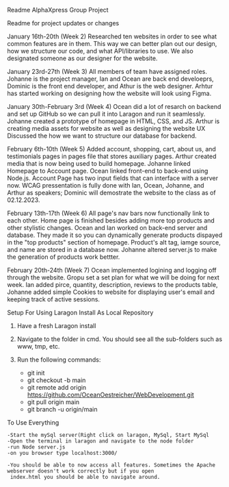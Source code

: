 Readme
AlphaXpress Group Project

Readme for project updates or changes

January 16th-20th (Week 2)
Researched ten websites in order to see what common features are in them. This way we can better plan out our design, how we structure our code, and what API/libraries to use.
We also designated someone as our designer for the website.

January 23rd-27th (Week 3)
All members of team have assigned roles. Johanne is the project manager, Ian and Ocean are back end develoeprs, Dominic is the front end developer, and Athur is the web designer.
Arhtur has started working on designing how the website will look using Figma.

January 30th-February 3rd (Week 4)
Ocean did a lot of resarch on backend and set up GitHub so we can pull it into Laragon and run it seamlessly. Johanne created a prototype of homepage in HTML, CSS, and JS. Arthur is creating media assets for website as well as designing the website UX Discussed the how we want to structure our database for backend. 

February 6th-10th (Week 5)
Added account, shopping, cart, about us, and testimonials pages in pages file that stores auxiliary pages. Arthur created media that is now being used to build homepage. Johanne linked Homepage to Account page. Ocean linked front-end to back-end using Node.js. Account Page has two input fields that can interface with a server now. WCAG pressentation is fully done with Ian, Ocean, Johanne, and Arthur as speakers; Dominic will demostrate the website to the class as of 02.12.2023.

February 13th-17th (Week 6)
All page's nav bars now functionally link to each other. Home page is finished besides adding more top products and other stylistic changes. Ocean and Ian worked on back-end server and database. They made it so you can dynamically generate products dispayed in the "top products" section of homepage. Product's alt tag, iamge source, and name are stored in a database now. Johanne altered server.js to make the generation of products work bettter.

February 20th-24th (Week 7)
Ocean implemented logining and logging off through the website. Gropu set a set plan for what we will be doing for next week. Ian added pirce, quantity, description, reviews to the products table, Johanne added simple Cookies to website for displaying user's email and keeping track of active sessions.

Setup For Using Laragon Install As Local Repository

1. Have a fresh Laragon install

2. Navigate to the folder in cmd. You should see all the sub-folders such as www, tmp, etc.

3. Run the following commands:

	- git init
	- git checkout -b main
	- git remote add origin https://github.com/OceanOestreicher/WebDevelopment.git
	- git pull origin main
	- git branch -u origin/main
	
To Use Everything

	-Start the mySql server(Right click on laragon, MySql, Start MySql
	-Open the terminal in laragon and navigate to the node folder
	-run Node server.js
	-on you browser type localhost:3000/
	
	-You should be able to now access all features. Sometimes the Apache webserver doesn't work correctly but if you open
	 index.html you should be able to navigate around.
